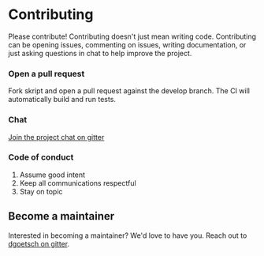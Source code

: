 # Contributing

Please contribute!  Contributing doesn't just mean writing code.  Contributing
can be opening issues, commenting on issues, writing documentation, or just asking
questions in chat to help improve the project.

### Open a pull request

Fork skript and open a pull request against the develop branch.  The CI will
automatically build and run tests.

### Chat

[Join the project chat on gitter][e25d14b7]

### Code of conduct

1. Assume good intent
2. Keep all communications respectful
3. Stay on topic

## Become a maintainer

Interested in becoming a  maintainer?  We'd love to have you.  Reach out to
[dgoetsch on gitter][d6d297d9].

  [e25d14b7]: https://gitter.im/playwrigkt-skript/Lobby "Skript Gitter Chatroom"
  [d6d297d9]: https://gitter.im/dgoetsch "Dgoetsch on Gitter"
